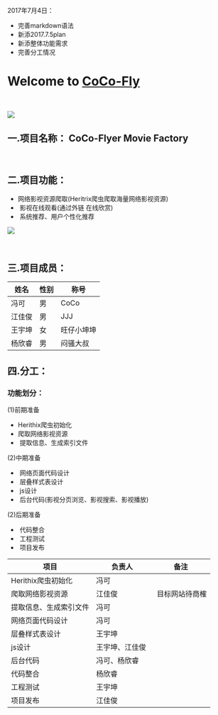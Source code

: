2017年7月4日：    
+  完善markdown语法  
+  新添2017.7.5plan  
+  新添整体功能需求  
+  完善分工情况  

# Welcome to [CoCo-Fly](https://github.com/CoCo-Fly-4/wust4CoCoFly)
<br/>

![](http://i4.piimg.com/1949/60be8c9995de96da.jpg)

## 一.项目名称： CoCo-Flyer Movie Factory

<br/>

## 二.项目功能： 
+  网络影视资源爬取(Heritrix爬虫爬取海量网络影视资源)
+  影视在线观看(通过外链 在线欣赏)
+  系统推荐、用户个性化推荐

![](http://chuantu.biz/t5/125/1499172590x974338535.png)

<br/>

## 三.项目成员： 

姓名 | 性别 | 称号
----|------|----
冯可 | 男  | CoCo
江佳俊 | 男  | JJJ
王宇坤 | 女  | 旺仔小坤坤
杨欣睿 | 男  | 闷骚大叔



## 四.分工：

### 功能划分：  
(1)前期准备
   +  Herithix爬虫初始化
   +  爬取网络影视资源
   +  提取信息、生成索引文件  
   
(2)中期准备
   +  网络页面代码设计
   +  层叠样式表设计
   +  js设计
   +  后台代码(影视分页浏览、影视搜索、影视播放)  
   
(2)后期准备
   +  代码整合
   +  工程测试
   +  项目发布

项目 | 负责人 | 备注
----|------|----
Herithix爬虫初始化 | 冯可  | 
爬取网络影视资源 | 江佳俊  |  目标网站待商榷
提取信息、生成索引文件 | 冯可  | 
网络页面代码设计 | 冯可  | 
层叠样式表设计 | 王宇坤  | 
js设计 | 王宇坤、江佳俊  |
后台代码 | 冯可、杨欣睿  | 
代码整合 | 杨欣睿  | 
工程测试 | 王宇坤  | 
项目发布 | 江佳俊  | 



    
      
   







